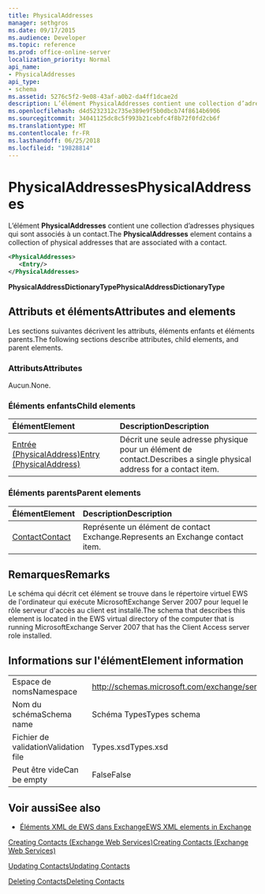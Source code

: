 ```yaml
---
title: PhysicalAddresses
manager: sethgros
ms.date: 09/17/2015
ms.audience: Developer
ms.topic: reference
ms.prod: office-online-server
localization_priority: Normal
api_name:
- PhysicalAddresses
api_type:
- schema
ms.assetid: 5276c5f2-9e08-43af-a0b2-da4ff1dcae2d
description: L’élément PhysicalAddresses contient une collection d’adresses physiques qui sont associés à un contact.
ms.openlocfilehash: d4d5232312c735e389e9f5b0dbcb74f8614b6906
ms.sourcegitcommit: 34041125dc8c5f993b21cebfc4f8b72f0fd2cb6f
ms.translationtype: MT
ms.contentlocale: fr-FR
ms.lasthandoff: 06/25/2018
ms.locfileid: "19828814"
---
```

# <a name="physicaladdresses"></a><span data-ttu-id="e97e0-103">PhysicalAddresses</span><span class="sxs-lookup"><span data-stu-id="e97e0-103">PhysicalAddresses</span></span>

<span data-ttu-id="e97e0-104">L’élément **PhysicalAddresses** contient une collection d’adresses physiques qui sont associés à un contact.</span><span class="sxs-lookup"><span data-stu-id="e97e0-104">The **PhysicalAddresses** element contains a collection of physical addresses that are associated with a contact.</span></span> 
  
```xml
<PhysicalAddresses>
   <Entry/>
</PhysicalAddresses>
```

 <span data-ttu-id="e97e0-105">**PhysicalAddressDictionaryType**</span><span class="sxs-lookup"><span data-stu-id="e97e0-105">**PhysicalAddressDictionaryType**</span></span>
## <a name="attributes-and-elements"></a><span data-ttu-id="e97e0-106">Attributs et éléments</span><span class="sxs-lookup"><span data-stu-id="e97e0-106">Attributes and elements</span></span>

<span data-ttu-id="e97e0-107">Les sections suivantes décrivent les attributs, éléments enfants et éléments parents.</span><span class="sxs-lookup"><span data-stu-id="e97e0-107">The following sections describe attributes, child elements, and parent elements.</span></span>
  
### <a name="attributes"></a><span data-ttu-id="e97e0-108">Attributs</span><span class="sxs-lookup"><span data-stu-id="e97e0-108">Attributes</span></span>

<span data-ttu-id="e97e0-109">Aucun.</span><span class="sxs-lookup"><span data-stu-id="e97e0-109">None.</span></span>
  
### <a name="child-elements"></a><span data-ttu-id="e97e0-110">Éléments enfants</span><span class="sxs-lookup"><span data-stu-id="e97e0-110">Child elements</span></span>

|<span data-ttu-id="e97e0-111">**Élément**</span><span class="sxs-lookup"><span data-stu-id="e97e0-111">**Element**</span></span>|<span data-ttu-id="e97e0-112">**Description**</span><span class="sxs-lookup"><span data-stu-id="e97e0-112">**Description**</span></span>|
|:-----|:-----|
|[<span data-ttu-id="e97e0-113">Entrée (PhysicalAddress)</span><span class="sxs-lookup"><span data-stu-id="e97e0-113">Entry (PhysicalAddress)</span></span>](entry-physicaladdress.md) <br/> |<span data-ttu-id="e97e0-114">Décrit une seule adresse physique pour un élément de contact.</span><span class="sxs-lookup"><span data-stu-id="e97e0-114">Describes a single physical address for a contact item.</span></span>  <br/> |
   
### <a name="parent-elements"></a><span data-ttu-id="e97e0-115">Éléments parents</span><span class="sxs-lookup"><span data-stu-id="e97e0-115">Parent elements</span></span>

|<span data-ttu-id="e97e0-116">**Élément**</span><span class="sxs-lookup"><span data-stu-id="e97e0-116">**Element**</span></span>|<span data-ttu-id="e97e0-117">**Description**</span><span class="sxs-lookup"><span data-stu-id="e97e0-117">**Description**</span></span>|
|:-----|:-----|
|[<span data-ttu-id="e97e0-118">Contact</span><span class="sxs-lookup"><span data-stu-id="e97e0-118">Contact</span></span>](contact.md) <br/> |<span data-ttu-id="e97e0-119">Représente un élément de contact Exchange.</span><span class="sxs-lookup"><span data-stu-id="e97e0-119">Represents an Exchange contact item.</span></span>  <br/> |
   
## <a name="remarks"></a><span data-ttu-id="e97e0-120">Remarques</span><span class="sxs-lookup"><span data-stu-id="e97e0-120">Remarks</span></span>

<span data-ttu-id="e97e0-121">Le schéma qui décrit cet élément se trouve dans le répertoire virtuel EWS de l'ordinateur qui exécute MicrosoftExchange Server 2007 pour lequel le rôle serveur d'accès au client est installé.</span><span class="sxs-lookup"><span data-stu-id="e97e0-121">The schema that describes this element is located in the EWS virtual directory of the computer that is running MicrosoftExchange Server 2007 that has the Client Access server role installed.</span></span>
  
## <a name="element-information"></a><span data-ttu-id="e97e0-122">Informations sur l'élément</span><span class="sxs-lookup"><span data-stu-id="e97e0-122">Element information</span></span>

|||
|:-----|:-----|
|<span data-ttu-id="e97e0-123">Espace de noms</span><span class="sxs-lookup"><span data-stu-id="e97e0-123">Namespace</span></span>  <br/> |http://schemas.microsoft.com/exchange/services/2006/types  <br/> |
|<span data-ttu-id="e97e0-124">Nom du schéma</span><span class="sxs-lookup"><span data-stu-id="e97e0-124">Schema name</span></span>  <br/> |<span data-ttu-id="e97e0-125">Schéma Types</span><span class="sxs-lookup"><span data-stu-id="e97e0-125">Types schema</span></span>  <br/> |
|<span data-ttu-id="e97e0-126">Fichier de validation</span><span class="sxs-lookup"><span data-stu-id="e97e0-126">Validation file</span></span>  <br/> |<span data-ttu-id="e97e0-127">Types.xsd</span><span class="sxs-lookup"><span data-stu-id="e97e0-127">Types.xsd</span></span>  <br/> |
|<span data-ttu-id="e97e0-128">Peut être vide</span><span class="sxs-lookup"><span data-stu-id="e97e0-128">Can be empty</span></span>  <br/> |<span data-ttu-id="e97e0-129">False</span><span class="sxs-lookup"><span data-stu-id="e97e0-129">False</span></span>  <br/> |
   
## <a name="see-also"></a><span data-ttu-id="e97e0-130">Voir aussi</span><span class="sxs-lookup"><span data-stu-id="e97e0-130">See also</span></span>



- [<span data-ttu-id="e97e0-131">Éléments XML de EWS dans Exchange</span><span class="sxs-lookup"><span data-stu-id="e97e0-131">EWS XML elements in Exchange</span></span>](ews-xml-elements-in-exchange.md)


[<span data-ttu-id="e97e0-132">Creating Contacts (Exchange Web Services)</span><span class="sxs-lookup"><span data-stu-id="e97e0-132">Creating Contacts (Exchange Web Services)</span></span>](http://msdn.microsoft.com/library/4845917e-70d1-481c-bbd7-011ec6571789%28Office.15%29.aspx)
  
[<span data-ttu-id="e97e0-133">Updating Contacts</span><span class="sxs-lookup"><span data-stu-id="e97e0-133">Updating Contacts</span></span>](http://msdn.microsoft.com/library/9a865953-b94a-4229-b632-2dee433314be%28Office.15%29.aspx)
  
[<span data-ttu-id="e97e0-134">Deleting Contacts</span><span class="sxs-lookup"><span data-stu-id="e97e0-134">Deleting Contacts</span></span>](http://msdn.microsoft.com/library/fcc3dc84-cd3e-455e-a1a7-ae6921c9b588%28Office.15%29.aspx)

